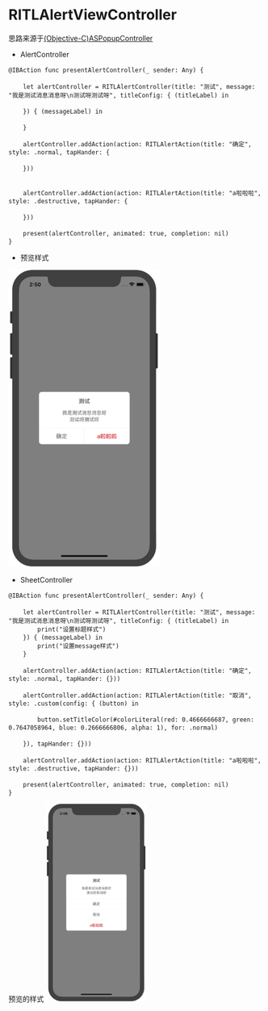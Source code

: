 # RITLAlertViewController

思路来源于[(Objective-C)ASPopupController](https://github.com/Hcy91425/ASPopupController)


- AlertController
```
@IBAction func presentAlertController(_ sender: Any) {
    
    let alertController = RITLAlertController(title: "测试", message: "我是测试消息消息呀\n测试呀测试呀", titleConfig: { (titleLabel) in
        
    }) { (messageLabel) in
        
    }
    
    alertController.addAction(action: RITLAlertAction(title: "确定", style: .normal, tapHander: {
        
    }))

    
    alertController.addAction(action: RITLAlertAction(title: "a啦啦啦", style: .destructive, tapHander: {
        
    }))
    
    present(alertController, animated: true, completion: nil)
}

```
- 预览样式

<img src="https://github.com/RITL/RITLAlertViewController/blob/master/RITLAlertViewController/Preview/AlertController.jpg" width=300></img>

- SheetController
```
@IBAction func presentAlertController(_ sender: Any) {
    
    let alertController = RITLAlertController(title: "测试", message: "我是测试消息消息呀\n测试呀测试呀", titleConfig: { (titleLabel) in
        print("设置标题样式")
    }) { (messageLabel) in
        print("设置message样式")
    }
    
    alertController.addAction(action: RITLAlertAction(title: "确定", style: .normal, tapHander: {}))
    
    alertController.addAction(action: RITLAlertAction(title: "取消", style: .custom(config: { (button) in
        
        button.setTitleColor(#colorLiteral(red: 0.4666666687, green: 0.7647058964, blue: 0.2666666806, alpha: 1), for: .normal)
        
    }), tapHander: {}))
    
    alertController.addAction(action: RITLAlertAction(title: "a啦啦啦", style: .destructive, tapHander: {}))
    
    present(alertController, animated: true, completion: nil)
}
```
预览的样式
<img src="https://github.com/RITL/RITLAlertViewController/blob/master/RITLAlertViewController/Preview/SheetController.jpg" width=200></img>

